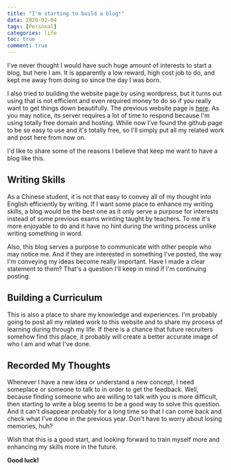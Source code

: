 ```yaml
---
title: "I'm starting to build a blog!"
data: 2020-02-04
tags: [Personal]
categories: life
toc: true
comment: true
---
```


I've never thought I would have such huge amount of interests to start a blog, but here I am. It is apparently a low reward, high cost job to do, and kept me away from doing so since the day I was born. 

I also tried to building the website page by using wordpress, but it turns out using that is not efficient and even required money to do so if you really want to get things down beautifully. The previous website page is [here](http://mubaiblog.epizy.com/). As you may notice, its server requires a lot of time to respond because I'm using totally free domain and hosting. While now I've found the github page to be so easy to use and it's totally free, so I'll simply put all my related work and post here from now on.

I'd like to share some of the reasons I believe that keep me want to have a blog like this.

## Writing Skills

As a Chinese student, it is not that easy to convey all of my thought into English efficiently by writing. If I want some place to enhance my writing skills, a blog would be the best one as it only serve a purpose for interests instead of some previous exams wrinting taught by teachers. To me it's more enjoyable to do and it have no hint during the writing process unlike writing something in word.

Also, this blog serves a purpose to communicate with other people who may notice me. And if they are interested in something I've posted, the way I'm conveying my ideas become really important. Have I made a clear statement to them? That's a question I'll keep in mind if I'm continuing posting.

## Building a Curriculum

This is also a place to share my knowledge and experiences. I'm probably going to post all my related work to this website and to share my process of learning during through my life. If there is a chance that future recruiters somehow find this place, it probably will create a better accurate image of who I am and what I've done.

## Recorded My Thoughts
Whenever I have a new idea or understand a new concept, I need someplace or someone to talk to in order to get the feedback. Well, because finding someone who are willing to talk with you is more difficult, then starting to write a blog seems to be a good way to solve this question. And it can't disappear probably for a long time so that I can come back and check what I've done in the previous year. Don't have to worry about losing memories, huh?

Wish that this is a good start, and looking forward to train myself more and enhancing my skills more in the future.

**Good luck!**